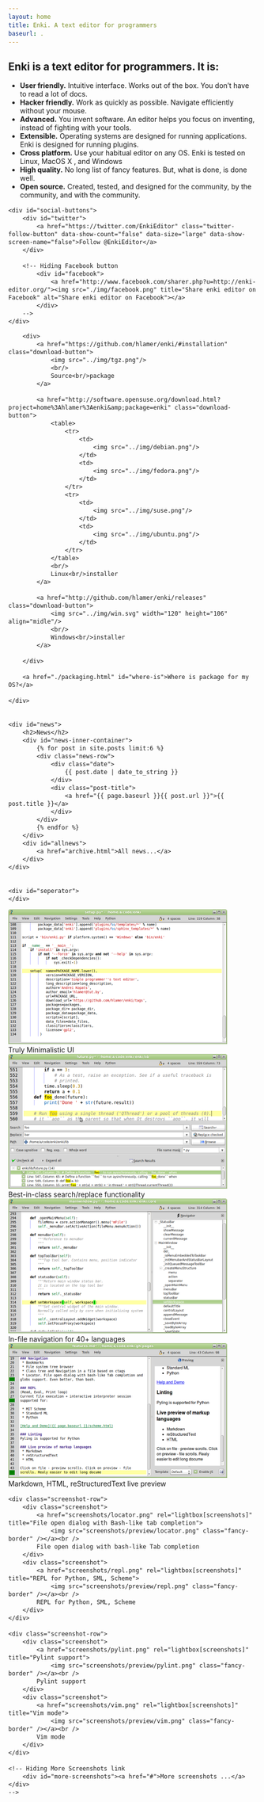 ```yaml
---
layout: home
title: Enki. A text editor for programmers
baseurl: .
---
```


<div class="content-row-1" markdown="1">

<h2>Enki is a text editor for programmers. It is:</h2>
<ul>
    <li><strong>User friendly.</strong> Intuitive interface. Works out of the box. You don&#8217;t have to read a lot of docs.</li>
    <li><strong>Hacker friendly.</strong> Work as quickly as possible. Navigate efficiently without your mouse.</li>
    <li><strong>Advanced.</strong> You invent software. An editor helps you focus on inventing, instead of fighting with your tools.</li>
    <li><strong>Extensible.</strong> Operating systems are designed for running applications. Enki is designed for running plugins.</li>
    <li><strong>Cross platform.</strong> Use your habitual editor on any OS. Enki is tested on Linux, MacOS X <!-- Really? I see Linux/Windows as the place testing happens, with Mac rarely tested -->, and Windows</li>
    <li><strong>High quality.</strong> No long list of fancy features. But, what is done, is done well.</li>
    <li><strong>Open source.</strong> Created, tested, and designed for the community, by the community, and with the community.</li>
</ul>

    <div id="social-buttons">
        <div id="twitter">
            <a href="https://twitter.com/EnkiEditor" class="twitter-follow-button" data-show-count="false" data-size="large" data-show-screen-name="false">Follow @EnkiEditor</a>
        </div>

        <!-- Hiding Facebook button
            <div id="facebook">
                <a href="http://www.facebook.com/sharer.php?u=http://enki-editor.org/"><img src="./img/facebook.png" title="Share enki editor on Facebook" alt="Share enki editor on Facebook"></a>
            </div>
        -->
    </div>

</div>

<div id="content-row-2">
    <div id="download">

        <div>
            <a href="https://github.com/hlamer/enki/#installation" class="download-button">
                <img src="../img/tgz.png"/>
                <br/>
                Source<br/>package
            </a>

            <a href="http://software.opensuse.org/download.html?project=home%3Ahlamer%3Aenki&amp;package=enki" class="download-button">
                <table>
                    <tr>
                        <td>
                            <img src="../img/debian.png"/>
                        </td>
                        <td>
                            <img src="../img/fedora.png"/>
                        </td>
                    </tr>
                    <tr>
                        <td>
                            <img src="../img/suse.png"/>
                        </td>
                        <td>
                            <img src="../img/ubuntu.png"/>
                        </td>
                    </tr>
                </table>
                <br/>
                Linux<br/>installer
            </a>

            <a href="http://github.com/hlamer/enki/releases" class="download-button">
                <img src="../img/win.svg" width="120" height="106" align="midle"/>
                <br/>
                Windows<br/>installer
            </a>

        </div>

        <a href="./packaging.html" id="where-is">Where is package for my OS?</a>

    </div>


    <div id="news">
        <h2>News</h2>
        <div id="news-inner-container">
            {% for post in site.posts limit:6 %}
            <div class="news-row">
                <div class="date">
                    {{ post.date | date_to_string }}
                </div>
                <div class="post-title">
                    <a href="{{ page.baseurl }}{{ post.url }}">{{ post.title }}</a>
                </div>
            </div>
            {% endfor %}
        </div>
        <div id="allnews">
            <a href="archive.html">All news...</a>
        </div>
    </div>


    <div id="seperator">
    </div>

</div>

<div id="screenshot-container">
    <div class="screenshot-row">
        <div class="screenshot">
            <a href="screenshots/minimalistic.png" rel="lightbox[screenshots]" title="Minimalistic UI. Really">
                <img src="screenshots/preview/minimalistic.png" class="fancy-border" /></a><br />
            Truly Minimalistic UI
        </div>
        <div class="screenshot">
            <a href="screenshots/search.png" rel="lightbox[screenshots]" title="Best in class search-replace functionality">
                <img src="screenshots/preview/search.png" class="fancy-border" /></a><br />
            Best-in-class search/replace functionality
        </div>
    </div>
    <div class="screenshot-row">
        <div class="screenshot">
            <a href="screenshots/navigator.png" rel="lightbox[screenshots]" title="In-file navigation for 40+ languages">
                <img src="screenshots/preview/navigator.png" class="fancy-border" /></a><br />
            In-file navigation for 40+ languages
        </div>
        <div class="screenshot">
            <a href="screenshots/markdown-preview.png" rel="lightbox[screenshots]" title="Markdown, HTML, reStructuredText live preview">
                <img src="screenshots/preview/markdown-preview.png" class="fancy-border" /></a><br />
            Markdown, HTML, reStructuredText live preview
        </div>
    </div>

    <div class="screenshot-row">
        <div class="screenshot">
            <a href="screenshots/locator.png" rel="lightbox[screenshots]" title="File open dialog with Bash-like tab completion">
                <img src="screenshots/preview/locator.png" class="fancy-border" /></a><br />
            File open dialog with bash-like Tab completion
        </div>
        <div class="screenshot">
            <a href="screenshots/repl.png" rel="lightbox[screenshots]" title="REPL for Python, SML, Scheme">
                <img src="screenshots/preview/repl.png" class="fancy-border" /></a><br />
            REPL for Python, SML, Scheme
        </div>
    </div>

    <div class="screenshot-row">
        <div class="screenshot">
            <a href="screenshots/pylint.png" rel="lightbox[screenshots]" title="Pylint support">
                <img src="screenshots/preview/pylint.png" class="fancy-border" /></a><br />
            Pylint support
        </div>
        <div class="screenshot">
            <a href="screenshots/vim.png" rel="lightbox[screenshots]" title="Vim mode">
                <img src="screenshots/preview/vim.png" class="fancy-border" /></a><br />
            Vim mode
        </div>
    </div>

    <!-- Hiding More Screenshots link
        <div id="more-screenshots"><a href="#">More screenshots ...</a></div>
    -->

</div>
